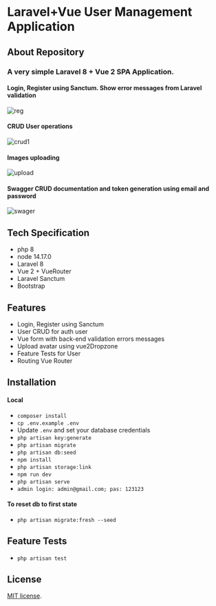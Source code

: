 # Laravel+Vue User Management Application

## About Repository

### A very simple Laravel 8 + Vue 2  SPA Application.

#### Login, Register using Sanctum. Show error messages from Laravel validation

![reg](https://user-images.githubusercontent.com/66250856/225889781-06d795d5-a0be-461d-9e87-8484a32da2b7.jpg)

#### CRUD User operations

![crud1](https://user-images.githubusercontent.com/66250856/225891429-4cf1ccc8-3b5b-4b58-9fb5-2d76278bee25.jpg)

#### Images uploading 

![upload](https://user-images.githubusercontent.com/66250856/225886235-e083214b-4a5b-4ca3-beb1-00851e26aa9e.jpg)

#### Swagger CRUD documentation and token generation using email and password

![swager](https://user-images.githubusercontent.com/66250856/225704864-ef10bf30-3b3d-42b3-8595-d306ed7fe206.jpg)


## Tech Specification
- php 8
- node 14.17.0
- Laravel 8
- Vue 2 + VueRouter
- Laravel Sanctum
- Bootstrap


## Features

- Login, Register using Sanctum
- User CRUD for auth user
- Vue form with back-end validation errors messages
- Upload avatar using vue2Dropzone
- Feature Tests for User
- Routing Vue Router

## Installation

#### Local
- `composer install`
- `cp .env.example .env`
- Update `.env` and set your database credentials
- `php artisan key:generate`
- `php artisan migrate`
- `php artisan db:seed`
- `npm install`
- `php artisan storage:link`
- `npm run dev`
- `php artisan serve`
- `admin login: admin@gmail.com; pas: 123123`

#### To reset db to first state

- `php artisan migrate:fresh --seed`

## Feature Tests

- `php artisan test`

## License

[MIT license](https://opensource.org/licenses/MIT).
